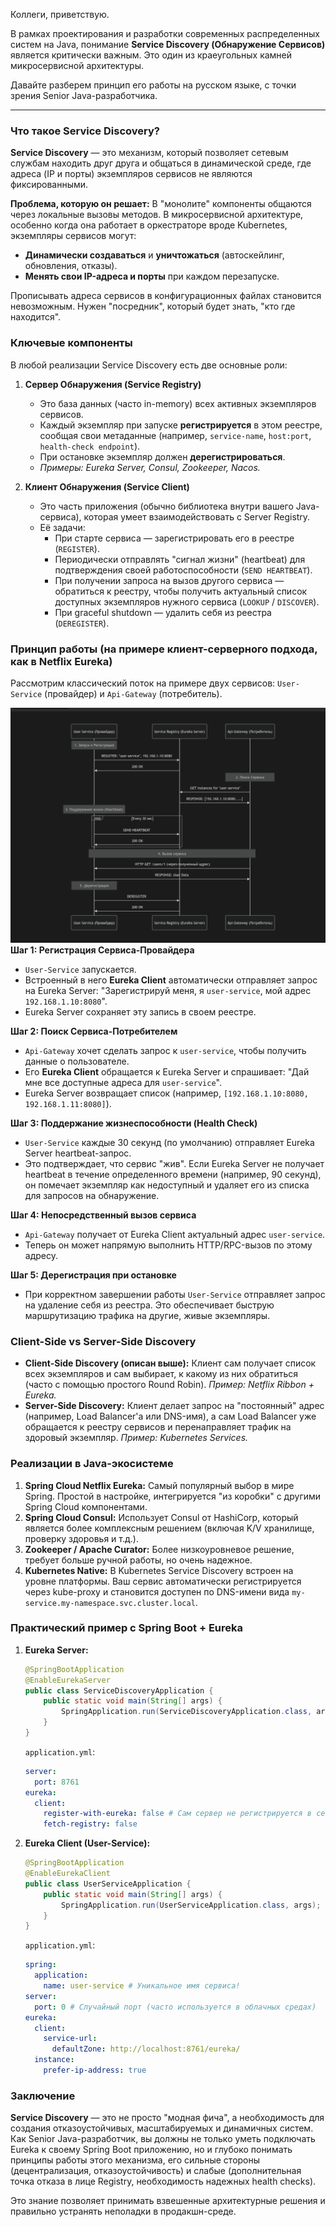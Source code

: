 Коллеги, приветствую.

В рамках проектирования и разработки современных распределенных систем на Java, понимание **Service Discovery (Обнаружение Сервисов)** является критически важным. Это один из краеугольных камней микросервисной архитектуры.

Давайте разберем принцип его работы на русском языке, с точки зрения Senior Java-разработчика.

---

### Что такое Service Discovery?

**Service Discovery** — это механизм, который позволяет сетевым службам находить друг друга и общаться в динамической среде, где адреса (IP и порты) экземпляров сервисов не являются фиксированными.

**Проблема, которую он решает:** В "монолите" компоненты общаются через локальные вызовы методов. В микросервисной архитектуре, особенно когда она работает в оркестраторе вроде Kubernetes, экземпляры сервисов могут:
*   **Динамически создаваться** и **уничтожаться** (автоскейлинг, обновления, отказы).
*   **Менять свои IP-адреса и порты** при каждом перезапуске.

Прописывать адреса сервисов в конфигурационных файлах становится невозможным. Нужен "посредник", который будет знать, "кто где находится".

### Ключевые компоненты

В любой реализации Service Discovery есть две основные роли:

1.  **Сервер Обнаружения (Service Registry)**
    *   Это база данных (часто in-memory) всех активных экземпляров сервисов.
    *   Каждый экземпляр при запуске **регистрируется** в этом реестре, сообщая свои метаданные (например, `service-name`, `host:port`, `health-check endpoint`).
    *   При остановке экземпляр должен **дерегистрироваться**.
    *   *Примеры: Eureka Server, Consul, Zookeeper, Nacos.*

2.  **Клиент Обнаружения (Service Client)**
    *   Это часть приложения (обычно библиотека внутри вашего Java-сервиса), которая умеет взаимодействовать с Server Registry.
    *   Её задачи:
        *   При старте сервиса — зарегистрировать его в реестре (`REGISTER`).
        *   Периодически отправлять "сигнал жизни" (heartbeat) для подтверждения своей работоспособности (`SEND HEARTBEAT`).
        *   При получении запроса на вызов другого сервиса — обратиться к реестру, чтобы получить актуальный список доступных экземпляров нужного сервиса (`LOOKUP` / `DISCOVER`).
        *   При graceful shutdown — удалить себя из реестра (`DEREGISTER`).

### Принцип работы (на примере клиент-серверного подхода, как в Netflix Eureka)

Рассмотрим классический поток на примере двух сервисов: `User-Service` (провайдер) и `Api-Gateway` (потребитель).


![img.png](../images/1.service-discovery.png)
**Шаг 1: Регистрация Сервиса-Провайдера**
*   `User-Service` запускается.
*   Встроенный в него **Eureka Client** автоматически отправляет запрос на Eureka Server: "Зарегистрируй меня, я `user-service`, мой адрес `192.168.1.10:8080`".
*   Eureka Server сохраняет эту запись в своем реестре.

**Шаг 2: Поиск Сервиса-Потребителем**
*   `Api-Gateway` хочет сделать запрос к `user-service`, чтобы получить данные о пользователе.
*   Его **Eureka Client** обращается к Eureka Server и спрашивает: "Дай мне все доступные адреса для `user-service`".
*   Eureka Server возвращает список (например, `[192.168.1.10:8080, 192.168.1.11:8080]`).

**Шаг 3: Поддержание жизнеспособности (Health Check)**
*   `User-Service` каждые 30 секунд (по умолчанию) отправляет Eureka Server heartbeat-запрос.
*   Это подтверждает, что сервис "жив". Если Eureka Server не получает heartbeat в течение определенного времени (например, 90 секунд), он помечает экземпляр как недоступный и удаляет его из списка для запросов на обнаружение.

**Шаг 4: Непосредственный вызов сервиса**
*   `Api-Gateway` получает от Eureka Client актуальный адрес `user-service`.
*   Теперь он может напрямую выполнить HTTP/RPC-вызов по этому адресу.

**Шаг 5: Дерегистрация при остановке**
*   При корректном завершении работы `User-Service` отправляет запрос на удаление себя из реестра. Это обеспечивает быструю маршрутизацию трафика на другие, живые экземпляры.

### Client-Side vs Server-Side Discovery

*   **Client-Side Discovery (описан выше):** Клиент сам получает список всех экземпляров и сам выбирает, к какому из них обратиться (часто с помощью простого Round Robin). *Пример: Netflix Ribbon + Eureka.*
*   **Server-Side Discovery:** Клиент делает запрос на "постоянный" адрес (например, Load Balancer'а или DNS-имя), а сам Load Balancer уже обращается к реестру сервисов и перенаправляет трафик на здоровый экземпляр. *Пример: Kubernetes Services.*

### Реализации в Java-экосистеме

1.  **Spring Cloud Netflix Eureka:** Самый популярный выбор в мире Spring. Простой в настройке, интегрируется "из коробки" с другими Spring Cloud компонентами.
2.  **Spring Cloud Consul:** Использует Consul от HashiCorp, который является более комплексным решением (включая K/V хранилище, проверку здоровья и т.д.).
3.  **Zookeeper / Apache Curator:** Более низкоуровневое решение, требует больше ручной работы, но очень надежное.
4.  **Kubernetes Native:** В Kubernetes Service Discovery встроен на уровне платформы. Ваш сервис автоматически регистрируется через kube-proxy и становится доступен по DNS-имени вида `my-service.my-namespace.svc.cluster.local`.

### Практический пример с Spring Boot + Eureka

1.  **Eureka Server:**
    ```java
    @SpringBootApplication
    @EnableEurekaServer
    public class ServiceDiscoveryApplication {
        public static void main(String[] args) {
            SpringApplication.run(ServiceDiscoveryApplication.class, args);
        }
    }
    ```
    `application.yml`:
    ```yaml
    server:
      port: 8761
    eureka:
      client:
        register-with-eureka: false # Сам сервер не регистрируется в себе
        fetch-registry: false
    ```

2.  **Eureka Client (User-Service):**
    ```java
    @SpringBootApplication
    @EnableEurekaClient
    public class UserServiceApplication {
        public static void main(String[] args) {
            SpringApplication.run(UserServiceApplication.class, args);
        }
    }
    ```
    `application.yml`:
    ```yaml
    spring:
      application:
        name: user-service # Уникальное имя сервиса!
    server:
      port: 0 # Случайный порт (часто используется в облачных средах)
    eureka:
      client:
        service-url:
          defaultZone: http://localhost:8761/eureka/
      instance:
        prefer-ip-address: true
    ```

### Заключение

**Service Discovery** — это не просто "модная фича", а необходимость для создания отказоустойчивых, масштабируемых и динамичных систем. Как Senior Java-разработчик, вы должны не только уметь подключать Eureka к своему Spring Boot приложению, но и глубоко понимать принципы работы этого механизма, его сильные стороны (децентрализация, отказоустойчивость) и слабые (дополнительная точка отказа в лице Registry, необходимость надежных health checks).

Это знание позволяет принимать взвешенные архитектурные решения и правильно устранять неполадки в продакшн-среде.